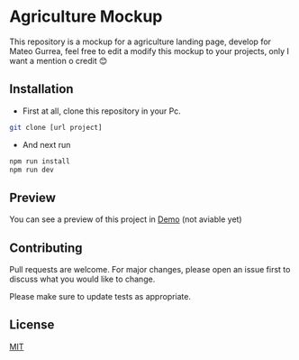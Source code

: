 # Agriculture Mockup

This repository is a mockup for a agriculture landing page, develop for Mateo Gurrea, feel free to edit a modify this mockup to your projects, only I want a mention o credit 😊

## Installation

- First at all, clone this repository in your Pc.
```bash
git clone [url project]
```
- And next run 
```bash
npm run install
npm run dev
```

## Preview
You can see a preview of this project in [Demo]() (not aviable yet)

## Contributing

Pull requests are welcome. For major changes, please open an issue first
to discuss what you would like to change.

Please make sure to update tests as appropriate.

## License

[MIT](https://choosealicense.com/licenses/mit/)